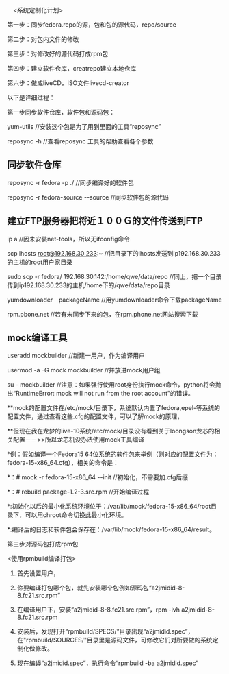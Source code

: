 　<系统定制化计划>

第一步：同步fedora.repo的源，包和包的源代码，repo/source

第二步：对包内文件的修改

第三步：对修改好的源代码打成rpm包

第四步：建立软件仓库，creatrepo建立本地仓库

第六步：做成liveCD，ISO文件livecd-creator




以下是详细过程：

第一步同步软件仓库，软件包和源码包：

yum-utils //安装这个包是为了用到里面的工具“reposync”

reposync -h //查看reposync 工具的帮助查看各个参数


## 同步软件仓库

reposync -r fedora -p ./  //同步编译好的软件包

reposync -r fedora-source --source  //同步软件包的源代码



## 建立FTP服务器把将近１００Ｇ的文件传送到FTP

ip a  //因未安装net-tools，所以无ifconfig命令　

scp lhosts root@192.168.30.233:~  //把目录下的lhosts发送到ip192.168.30.233的主机的root用户家目录

sudo scp -r fedora/ 192.168.30.142:/home/qwe/data/repo  //同上，把一个目录传到ip192.168.30.233的主机/home下的/qwe/data/repo目录

yumdownloader　packageName   //用yumdownloader命令下载packageName

rpm.pbone.net   //若有未同步下来的包，在rpm.phone.net网站搜索下载



## mock编译工具

useradd mockbuilder   //新建一用户，作为编译用户

usermod -a -G mock mockbuilder     //并放进mock用户组

su - mockbuilder    //注意：如果强行使用root身份执行mock命令，python将会抛出“RuntimeError: mock will not run from the root account”的错误。


**mock的配置文件在/etc/mock/目录下，系统默认内置了fedora,epel-等系统的配置文件，通过查看这些.cfg的配置文件，可以了解mock的原理，

**但现在我在龙梦的live-10系统/etc/mock/目录没有看到关于loongson龙芯的相关配置－－>>所以龙芯机没办法使用mock工具编译

*例：假如编译一个Fedora15 64位系统的软件包来举例（则对应的配置文件为：fedora-15-x86_64.cfg），相关的命令是：

*：# mock -r fedora-15-x86_64 --init   //初始化，不需要加.cfg后缀

*：# rebuild package-1.2-3.src.rpm     //开始编译过程

*:初始化以后的最小化系统环境位于：/var/lib/mock/fedora-15-x86_64/root目录下，可以用chroot命令切换此最小化环境。

*:编译后的日志和软件包会保存在：/var/lib/mock/fedora-15-x86_64/result。




第三步对源码包打成rpm包

<使用rpmbuild编译打包>

1. 首先设置用户，

2. 你要编译打包哪个包，就先安装哪个包例如源码包“a2jmidid-8-8.fc21.src.rpm”

3. 在编译用户下，安装“a2jmidid-8-8.fc21.src.rpm”，rpm -ivh a2jmidid-8-8.fc21.src.rpm

4. 安装后，发现打开“rpmbuild/SPECS/”目录出现“a2jmidid.spec”，在"rpmbuild/SOURCES/"目录里是源码文件，可修改它们对所要做的系统定制化做修改。

5. 现在编译“a2jmidid.spec”，执行命令“rpmbuild -ba a2jmidid.spec”

